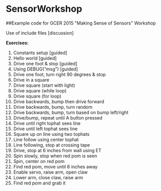 # SensorWorkshop
##Example code for GCER 2015 "Making Sense of Sensors" Workshop

Use of include files [discussion]

**Exercises:**

1.	Constants setup [guided]
2.	Hello world [guided]
3.	Drive one foot & stop [guided]
4.	Using DEBUG(“msg”) [guided]
5.	Drive one foot, turn right 90 degrees & stop
6.	Drive in a square
7.	Drive square (start with light) 
8.	Drive square (while loop)
9.	Drive square (for loop)
10.	Drive backwards, bump then drive forward
11.	Drive backwards, bump, turn random
12.	Drive backwards, bump, turn based on bump left/right
13.	Drive/bump, repeat until A button pressed
14.	Drive until right tophat sees line
15.	Drive until left tophat sees line
16.	Square up on line using two tophats
17.	Line follow using center tophat
18.	Line following, stop at crossing tape
19.	Drive, stop at 6 inches from wall using ET
20.	Spin slowly, stop when red pom is seen
21.	Spin, center on red pom
22.	Find red pom, move until 6 inches away
23.	Enable servo, raise arm, open claw
24.	Lower arm, close claw, raise arm
25.	Find red pom and grab it
